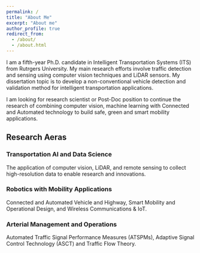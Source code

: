 ```yaml
---
permalink: /
title: "About Me"
excerpt: "About me"
author_profile: true
redirect_from: 
  - /about/
  - /about.html
---
```


I am a fifth-year Ph.D. candidate in Intelligent Transportation Systems (ITS) from Rutrgers University. My main research efforts involve traffic detection and sensing using computer vision techniques and LiDAR sensors. My dissertation topic is to develop a non-conventional vehicle detection and validation method for intelligent transportation applications. 

I am looking for research scientist or Post-Doc position to continue the research of combining computer vision, machine learning with Connected and Automated technology to build safe, green and smart mobility applications.

Research Aeras
------
### Transportation AI and Data Science
The application of computer vision, LiDAR, and remote sensing to collect high-resolution data to enable research and innovations. 

### Robotics with Mobility Applications
Connected and Automated Vehicle and Highway, Smart Mobility and Operational Design, and Wireless Communications & IoT.

### Arterial Management and Operations
Automated Traffic Signal Performance Measures (ATSPMs), Adaptive Signal Control Technology (ASCT) and Traffic Flow Theory. 


